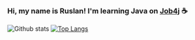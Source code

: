 ### Hi, my name is Ruslan! I'm learning Java on [Job4j](https://job4j.ru/) :coffee:

![Github stats](https://github-readme-stats.vercel.app/api?username=rkouzmine&hide=stars,prs,issues,contribs) [![Top Langs](https://github-readme-stats.vercel.app/api/top-langs/?username=rkouzmine&layout=compact)](https://github.com/rkouzmine/github-readme-stats)

<!--
**rkouzmine/rkouzmine** is a ✨ _special_ ✨ repository because its `README.md` (this file) appears on your GitHub profile.

Here are some ideas to get you started:

- 🔭 I’m currently working on ...
- 🌱 I’m currently learning ...
- 👯 I’m looking to collaborate on ...
- 🤔 I’m looking for help with ...
- 💬 Ask me about ...
- 📫 How to reach me: ...
- 😄 Pronouns: ...
- ⚡ Fun fact: ...
-->
